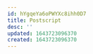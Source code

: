 ```yaml
---
id: hYgqeYa6oPWYXc8ihh0D7
title: Postscript
desc: ''
updated: 1643723096370
created: 1643723096370
---
```


